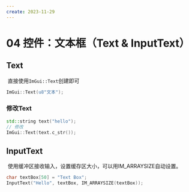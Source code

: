 ```yaml
---
create: 2023-11-29
---
```

# 04 控件：文本框（Text & InputText）

## Text

​	直接使用`ImGui::Text`创建即可

```C++
ImGui::Text(u8"文本");
```

### 修改Text

```C++
std::string text("hello");
// 修改
ImGui::Text(text.c_str());
```



## InputText

​	使用缓冲区接收输入，设置缓存区大小，可以用IM_ARRAYSIZE自动设置。

```C++
char textBox[50] = "Text Box";
InputText("Hello", textBox, IM_ARRAYSIZE(textBox));
```

